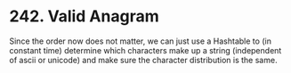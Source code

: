 # 242. Valid Anagram

Since the order now does not matter, we can just use a Hashtable to (in constant time) determine which characters
make up a string (independent of ascii or unicode) and make sure the character distribution is the same.
